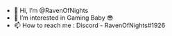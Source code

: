 - 👋 Hi, I’m @RavenOfNights
- 👀 I’m interested in Gaming Baby 😎
- 📫 How to reach me : Discord - RavenOfNights#1926

<!---
RavenOfNights/RavenOfNights is a ✨ special ✨ repository because its `README.md` (this file) appears on your GitHub profile.
You can click the Preview link to take a look at your changes.
--->
